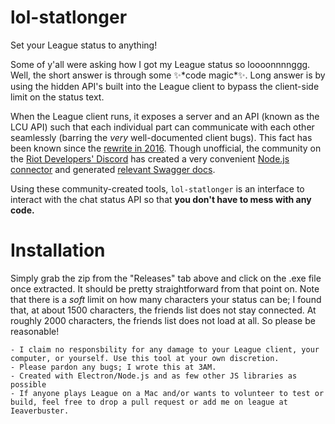 # lol-statlonger
Set your League status to anything!

Some of y'all were asking how I got my League status so loooonnnnggg. Well, the short answer is through some ✨\*code magic\*✨. 
Long answer is by using the hidden API's built into the League client to bypass the client-side limit on the status text.

When the League client runs, it exposes a server and an API (known as the LCU API) such that each individual part can communicate with each other seamlessly (barring the 
*very* well-documented client bugs). This fact has been known since the [rewrite in 2016](https://technology.riotgames.com/news/architecture-league-client-update). 
Though unofficial, the community on the [Riot Developers' Discord](https://discordapp.com/invite/riotapi) has created a very convenient [Node.js connector](https://github.com/Pupix/lcu-connector)
and generated [relevant Swagger docs](http://www.mingweisamuel.com/lcu-schema/tool/#/). 

Using these community-created tools, `lol-statlonger` is an interface to interact with the chat status API so that **you don't have to mess with any code.**

# Installation
Simply grab the zip from the "Releases" tab above and click on the .exe file once extracted. It should be pretty straightforward from that point on.
Note that there is a *soft* limit on how many characters your status can be; I found that, at about 1500 characters, the friends list does not stay connected. 
At roughly 2000 characters, the friends list does not load at all. So please be reasonable!

```
- I claim no responsbility for any damage to your League client, your computer, or yourself. Use this tool at your own discretion. 
- Please pardon any bugs; I wrote this at 3AM. 
- Created with Electron/Node.js and as few other JS libraries as possible
- If anyone plays League on a Mac and/or wants to volunteer to test or build, feel free to drop a pull request or add me on league at Ieaverbuster.
```
